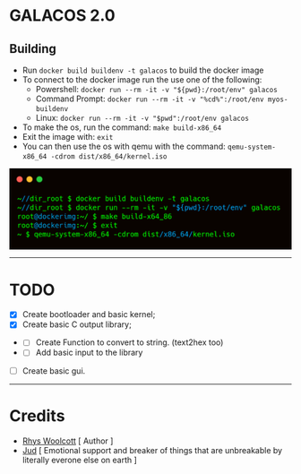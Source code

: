 # GALACOS 2.0

## Building
- Run `docker build buildenv -t galacos` to build the docker image
- To connect to the docker image run the use one of the following:
    - Powershell: `docker run --rm -it -v "${pwd}:/root/env" galacos`
    - Command Prompt: `docker run --rm -it -v "%cd%":/root/env myos-buildenv`
    - Linux: `docker run --rm -it -v "$pwd":/root/env galacos`
- To make the os, run the command: `make build-x86_64`
- Exit the image with: `exit`
- You can then use the os with qemu with the command: `qemu-system-x86_64 -cdrom dist/x86_64/kernel.iso`

<img align="center" src="./assets/building.png">

---
# TODO
- [X] Create bootloader and basic kernel;
- [X] Create basic C output library;
- - [ ] Create Function to convert to string. (text2hex too)
- - [ ] Add basic input to the library
- [ ] Create basic gui.

---
# Credits
- [Rhys Woolcott](https://github.com/Rhys-Woolcott) [ Author ]
- [Jud](https://github.com/musteat64) [ Emotional support and breaker of things that are unbreakable by literally everone else on earth ] 
